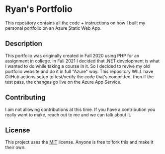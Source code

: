 # Ryan's Portfolio
This repository contains all the code + instructions on how I built my personal portfolio on an Azure Static Web App.

## Description
This portfolio was originally created in Fall 2020 using PHP for an assignment in college. In Fall 2021 I decided that .NET development is what I wanted to do while taking a course in it. So I decided to revive my old portfolio website and do it in full "Azure" way. This repository WILL have GitHub actions setup to test/verify the code that's committed, then if the test pass, the changes go live on the Azure App Service.

## Contributing
I am not allowing contributions at this time. If you have a contribution you really want to make, reach out to me and we can talk about it.

## License
This project uses the [MIT](LICENSE) license. Anyone is free to fork this and make it their own.
